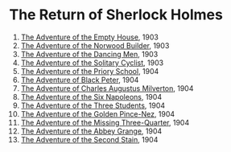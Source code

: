 # The Return of Sherlock Holmes

1. [The Adventure of the Empty House](/src/retu/empt/en/content), 1903
2. [The Adventure of the Norwood Builder](/src/retu/norw/en/content), 1903
3. [The Adventure of the Dancing Men](/src/retu/danc/en/content), 1903
4. [The Adventure of the Solitary Cyclist](/src/retu/soli/en/content), 1903
5. [The Adventure of the Priory School](/src/retu/prio/en/content), 1904
6. [The Adventure of Black Peter](/src/retu/blac/en/content), 1904
7. [The Adventure of Charles Augustus Milverton](/src/retu/chas/en/content), 1904
8. [The Adventure of the Six Napoleons](/src/retu/sixn/en/content), 1904
9. [The Adventure of the Three Students](/src/retu/3stu/en/content), 1904
10. [The Adventure of the Golden Pince-Nez](/src/retu/gold/en/content), 1904
11. [The Adventure of the Missing Three-Quarter](/src/retu/miss/en/content), 1904
12. [The Adventure of the Abbey Grange](/src/retu/abbe/en/content), 1904
13. [The Adventure of the Second Stain](/src/retu/seco/en/content), 1904